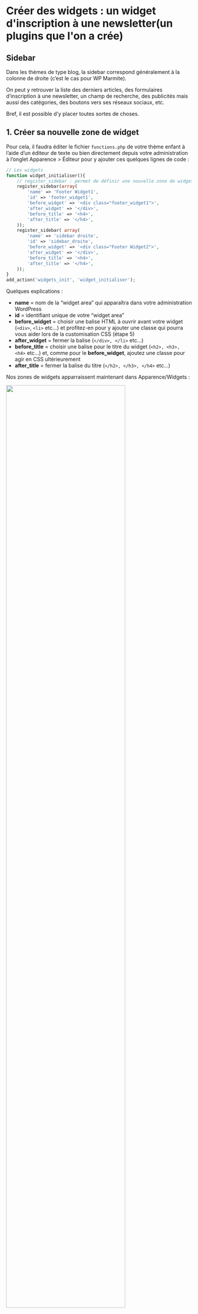 # Créer des widgets : un widget d'inscription à une newsletter(un plugins que l'on a crée)

## Sidebar

Dans les thèmes de type blog, la sidebar correspond généralement à la colonne de droite (c’est le cas pour WP Marmite).

On peut y retrouver la liste des derniers articles, des formulaires d’inscription à une newsletter, un champ de recherche, des publicités mais aussi des catégories, des boutons vers ses réseaux sociaux, etc.

Bref, il est possible d’y placer toutes sortes de choses.

## 1. Créer sa nouvelle zone de widget

Pour cela, il faudra éditer le fichier `functions.php` de votre thème enfant à l’aide d’un éditeur de texte ou bien directement depuis votre administration à l’onglet Apparence > Éditeur pour y ajouter ces quelques lignes de code :

```php
// Les widgets
function widget_initialiser(){
    // register_sidebar : permet de définir une nouvelle zone de widgets
    register_sidebar(array(
        'name' => 'Footer Widget1',
        'id' => 'footer_widget1',
        'before_widget' => '<div class="footer_widget1">',
        'after_widget' => '</div>',
        'before_title' => '<h4>', 
        'after_title' => '</h4>',
    ));
    register_sidebar( array(
        'name' => 'sidebar droite',
        'id' => 'sidebar_droite',
        'before_widget' => '<div class="Footer Widget2">',
        'after_widget' => '</div>',
        'before_title' => '<h4>',
        'after_title' => '</h4>',
	));   
}
add_action('widgets_init', 'widget_initialiser');
```
Quelques explications :

- **name** = nom de la “widget area” qui apparaîtra dans votre administration WordPress
- **id** = identifiant unique de votre “widget area”
- **before_widget** = choisir une balise HTML à ouvrir avant votre widget (`<div>`, `<li>` etc…) et profitez-en pour y ajouter une classe qui pourra vous aider lors de la customisation CSS (étape 5)
- **after_widget** = fermer la balise (`</div>, </li>` etc…)
- **before_title** = choisir une balise pour le titre du widget (`<h2>, <h3>, <h4>` etc…) et, comme pour le **before_widget**, ajoutez une classe pour agir en CSS ultérieurement
- **after_title** = fermer la balise du titre (`</h2>, </h3>, </h4>` etc…)

Nos zones de widgets apparraissent maintenant dans Apparence/Widgets : 

<img src="images/sidebar1.png" style="width:80%;">

<img src="images/widgets2.png" style="width:60%;">

## 2 : Faire apparaître la nouvelle widget area

Pour l’instant, votre nouvelle zone de widget existe et est déjà disponible depuis votre administration à l’onglet Apparence > Widget. Toutefois, elle n’apparaîtra pas **du côté visiteur** tant que vous ne l’aurez pas ajouté dans le fichier concerné.

```php

 <?php if ( is_active_sidebar( 'footer_widget1' ) ) : ?>
 <div id="header-widget-area" class="nwa-header-widget widget-area" role="complementary">
 <?php dynamic_sidebar( 'footer_widget1' ); ?>
 </div>
 <?php endif; ?>
 <!-- fin nouvelle widget area -->

```



`<?php dynamic_sidebar( 'footer_widget1' ); ?>`

`<?php get_sidebar('sidebar_droite');?>`

## 2. Déclarer le widget, mode d'emploi

```PHP
class Marie_tuto_widget extends WP_Widget 
{
    // //la construction du widget: id widget, titre widget, descritpion widget
    public function __construct()
    {
	    parent::__construct('id_widget', 'titre_widget', array('description' => 'La description du widget'));
	}
    // le front-end du widget, ce que l'on verra sur le site et non le dashboard
    public function widget($args, $instance)
    {
        // Contenu du widget
    }
    // Nou devons 
    public function update($new_instance, $old_instance)
    {
        // Modification des paramètres du widget
    }
    // L'arrière plan, ce que l'on verra dans le dashbord
    public function form($instance){
        // Définition des paramètres du widgets
    }
}
```

## 3. Déclarer le widget

Dans wp-content/ plugins/ mariePlugin(dossier que j'ai crée)/ newsletterwidget.php (fichier que j'ai crée).

On va le faire proprement avec les classes. Créez un dossier mariePlugin dans wp-content (voir point 9). Dedans créez un fichier newsletterwidget.php. Nous allons y mettre la classe de notre objet.

Tous les widgets sont des objets qui doivent hériter de la classe WP_Widget (déclarée dans le fichier wp-includes/widgets.php).
`class Marie_Newsletter_Widget extends WP_Widget`

```PHP
class Marie_Newsletter_Widget extends WP_Widget
{
    public function __construct()
    {
        //la construction du widget: id widget, titre widget, descritpion widget
        parent::__construct('marie_newsletter', 'Newsletter de Marie', array('description' => 'Un formulaire d\'inscription à la newsletter.'));
    }
    
    // Creation du front-end, du contenu du widget (ce qu'on verra sur le site et non dans le dashboard)
    public function widget($args, $instance)
    {
        // Va mettre le texte ..
        echo __( 'Bonjour Marie !', 'wpb_widget_domain' );
    }
}
add_action('widget_init', function(){register_widget('Marie_Newsletter_widget'); });
```

### Il faut inclure ce fichier dans le fichier principal : mariePlugin.php 

Dans wp-content/ plugins / mariePlugin(dossier que j'ai crée) / mariePlugin.php (fichier que j'ai crée).

- mariePlugin.php est un fichier prinicpal. Comme je vais surement créer plusieurs plugins je fais un fichier principal qui les appelle. Un peu comme lorsqu'on fait un footer et qu'on l'include.

```PHP
        include_once plugin_dir_path( __FILE__). '/newsletterwidget.php';
        new Marie_Newsletter(); 
```

On voit que le widget est apparu dans la zone de widget :

<img src="images/newsletter.PNG">
<img src="images/newsletter2.PNG">

Activez le et allez voir sur le site : 

<img src="images/footerwidget.PNG">

Mon echo y est bien :)

## 4. Le visuel du widget : la méthode form()

On va rajouter ce code pour que l'utilisateur puisse mettre un titre (input)

```PHP

<?php
class Marie_Newsletter_Widget extends WP_Widget
{
    public function __construct()
    {
        parent::__construct('marie_newsletter', 'Newsletter de Marie', array('description' => 'Un formulaire d\'inscription à la newsletter.'));
    }
    
    // Creation du front-end widget (ce qu'on verra sur le site et non dans le dashboard)
    public function widget($args, $instance)
    {
        // le visuel du titre
       $title = apply_filters( 'widget_title', $instance['title'] );
        echo $args['before_widget'];
        if ( ! empty( $title ) )
        echo $args['before_title'] . $title . $args['after_title'];
        
        // Ce que l'on voit sur le site
        echo __( 'Bonjour Marie !', 'wpb_widget_domain' );
        echo $args['after_widget'];
    }

    // L'arrière plan du widget avec la méthode form(), les paramètres du widgets
    public function form($instance)
    {
        // Si l’utilisateur fournit un titre, ce titre sera inséré dans le formulaire HTML que nous avons créé
        $title = isset($instance['title']) ? $instance['title'] : '';
        ?>
        <p>
            <label for="<?php echo $this->get_field_name( 'title' ); ?>"><?php _e( 'Title:' ); ?></label>
            <input class="widefat" id="<?php echo $this->get_field_id( 'title' ); ?>" name="<?php echo $this->get_field_name( 'title' ); ?>" type="text" value="<?php echo  $title; ?>" />
        </p>
        <?php
    }
 }

```

<img src="images/widgetTitre.PNG">
<img src="images/widgetTitre2.PNG">

Nous devons implémenter la fonction de mise à jour pour actualiser le widget chaque fois que les paramètres sont modifiés.

```PHP

    // update = modification des paramètres du widget.
    public function update( $new_instance, $old_instance ) {
        $instance = array();
        $instance['title'] = ( ! empty( $new_instance['title'] ) ) ? strip_tags( $new_instance['title'] ) : '';
        return $instance;
        }

```

## 5. Faire apparaître vos widget dans vos pages/footer etc..

Pour l’instant, votre nouvelle zone de widget existe et est déjà disponible depuis votre administration à l’onglet Apparence > Widget. Toutefois, elle n’apparaîtra pas du côté visiteur tant que vous ne l’aurez pas ajouté dans le fichier concerné.

Dans themes/votreTheme/footer.php

```php
 <!-- ajout de ma nouvelle widget area -->
 <?php if ( is_active_sidebar( 'footer_widget1' ) ) : ?>

 <div id="footer_widget1">
    <?php dynamic_sidebar( 'footer_widget1' ); ?>
 </div>

 <?php endif; ?>


```
En faire de même pour les autres zones


## Srouces :

- https://wpmarmite.com/sidebar-wordpress/
-

